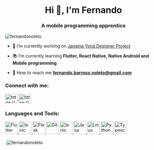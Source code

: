 
<!--
**FernandoNoleto/FernandoNoleto** is a ✨ _special_ ✨ repository because its `README.md` (this file) appears on your GitHub profile.

Here are some ideas to get you started:

- 🔭 I’m currently working on ...
- 🌱 I’m currently learning ...
- 👯 I’m looking to collaborate on ...
- 🤔 I’m looking for help with ...
- 💬 Ask me about ...
- 📫 How to reach me: ...
- 😄 Pronouns: ...
- ⚡ Fun fact: ...
-->



<h1 align="center">Hi 👋, I'm Fernando</h1>
<h3 align="center">A mobile programming apprentice</h3>

<p align="left"> <img src="https://komarev.com/ghpvc/?username=fernandonoleto&label=Profile%20views&color=0e75b6&style=flat" alt="fernandonoleto" /> </p>

- 👷 I’m currently working on [Janaina Yoná Designer Project](https://github.com/FernandoNoleto/janainayonadesigner)

- 📚 I’m currently learning **Flutter, React Native, Native Android and Mobile programming**

- 📧 How to reach me **fernando.barroso.noleto@gmail.com**

<p align="left">
	<h3 align="left">Connect with me:</h3>
  <a href="https://br.linkedin.com/in/fernando-barroso-noleto-000a091a0" target="blank">
		<img align="center" src="https://cdn.jsdelivr.net/npm/simple-icons@3.0.1/icons/linkedin.svg" alt="https://br.linkedin.com/in/fernando-barroso-noleto-000a091a0/" height="30" width="40" />
	</a>
  <a href="https://www.instagram.com/nandonoleto/" target="blank">
		<img align="center" src="https://cdn.jsdelivr.net/npm/simple-icons@3.0.1/icons/instagram.svg" alt="https://www.instagram.com/nandonoleto/" height="30" width="40" />
	</a>
</p>

<h3 align="left">Languages and Tools:</h3>

<p align="left">

<a href="https://flutter.dev" target="_blank">
 	<img src="https://cdn.worldvectorlogo.com/logos/flutter.svg" alt="Flutter" width="40" height="40"/>
</a>

<a href="https://reactnative.dev/" target="_blank">
	<img src="https://upload.wikimedia.org/wikipedia/commons/a/a7/React-icon.svg" alt="Ionic" width="40" height="40"/>
</a>

<a href="https://flask.palletsprojects.com/en/2.0.x/" target="_blank">
	<img src="https://www.vectorlogo.zone/logos/pocoo_flask/pocoo_flask-icon.svg" alt="Flask" width="40" height="40"/>
</a>

<a href="https://git-scm.com/" target="_blank">
	<img src="https://www.vectorlogo.zone/logos/git-scm/git-scm-icon.svg" alt="Git" width="40" height="40"/>
</a>

<a href="https://ionicframework.com" target="_blank">
	<img src="https://upload.wikimedia.org/wikipedia/commons/d/d1/Ionic_Logo.svg" alt="Ionic" width="40" height="40"/>
</a>

<a href="https://www.java.com" target="_blank">
	<img src="https://upload.wikimedia.org/wikipedia/pt/3/30/Java_programming_language_logo.svg" alt="Java" width="40" height="40"/>
</a>

<a href="https://www.linux.org/" target="_blank">
	<img src="https://upload.wikimedia.org/wikipedia/commons/3/35/Tux.svg" alt="Linux" width="40" height="40"/>
</a>

<a href="https://www.python.org" target="_blank">
	<img src="https://upload.wikimedia.org/wikipedia/commons/f/f8/Python_logo_and_wordmark.svg" alt="Python" width="40" height="40"/>
</a>

<a href="https://www.typescriptlang.org/" target="_blank">
	<img src="https://upload.wikimedia.org/wikipedia/commons/4/4c/Typescript_logo_2020.svg" alt="Typescript" width="40" height="40"/>
</a>

</p>

<p>&nbsp;<img align="center" src="https://github-readme-stats.vercel.app/api?username=fernandonoleto&show_icons=true" alt="fernandonoleto" /></p>




